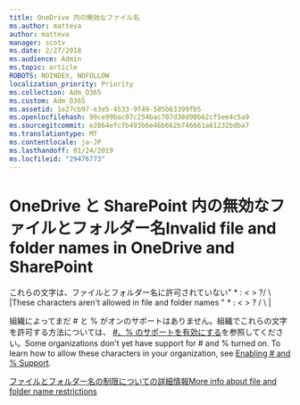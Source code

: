 ```yaml
---
title: OneDrive 内の無効なファイル名
ms.author: matteva
author: matteva
manager: scotv
ms.date: 2/27/2018
ms.audience: Admin
ms.topic: article
ROBOTS: NOINDEX, NOFOLLOW
localization_priority: Priority
ms.collection: Adm_O365
ms.custom: Adm_O365
ms.assetid: 1e27cb97-e3e5-4533-9f49-585b63399fb5
ms.openlocfilehash: 99ce99bac07c254bac707d38d98b62cf5ee4c5a9
ms.sourcegitcommit: e2864efcfb493b6e46b662b746661a61232bdba7
ms.translationtype: MT
ms.contentlocale: ja-JP
ms.lasthandoff: 01/24/2019
ms.locfileid: "29476773"
---
```

# <a name="invalid-file-and-folder-names-in-onedrive-and-sharepoint"></a><span data-ttu-id="033fd-102">OneDrive と SharePoint 内の無効なファイルとフォルダー名</span><span class="sxs-lookup"><span data-stu-id="033fd-102">Invalid file and folder names in OneDrive and SharePoint</span></span>

<span data-ttu-id="033fd-p101">これらの文字は、ファイルとフォルダー名に許可されていない" \* : \< \> ?/ \ |</span><span class="sxs-lookup"><span data-stu-id="033fd-p101">These characters aren't allowed in file and folder names " \* : \< \> ? / \ |</span></span> 
  
<span data-ttu-id="033fd-p102">組織によってまだ # と % がオンのサポートはありません。組織でこれらの文字を許可する方法については、 [#、% のサポートを有効にする](https://go.microsoft.com/fwlink/?linkid=862611)を参照してください。</span><span class="sxs-lookup"><span data-stu-id="033fd-p102">Some organizations don't yet have support for # and % turned on. To learn how to allow these characters in your organization, see [Enabling # and % Support](https://go.microsoft.com/fwlink/?linkid=862611).</span></span> 
  
[<span data-ttu-id="033fd-107">ファイルとフォルダー名の制限についての詳細情報</span><span class="sxs-lookup"><span data-stu-id="033fd-107">More info about file and folder name restrictions</span></span>](https://go.microsoft.com/fwlink/?linkid=866430)
  

